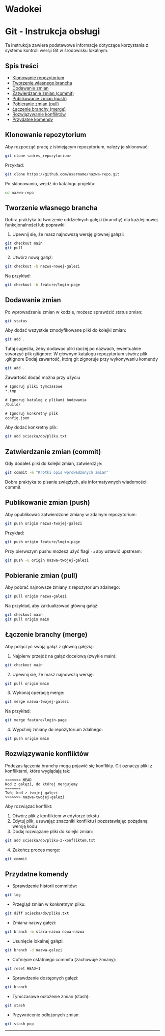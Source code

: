 # Wadokei


# Git - Instrukcja obsługi

Ta instrukcja zawiera podstawowe informacje dotyczące korzystania z systemu kontroli wersji Git w środowisku lokalnym.

## Spis treści
- [Klonowanie repozytorium](#klonowanie-repozytorium)
- [Tworzenie własnego brancha](#tworzenie-własnego-brancha)
- [Dodawanie zmian](#dodawanie-zmian)
- [Zatwierdzanie zmian (commit)](#zatwierdzanie-zmian-commit)
- [Publikowanie zmian (push)](#publikowanie-zmian-push)
- [Pobieranie zmian (pull)](#pobieranie-zmian-pull)
- [Łączenie branchy (merge)](#łączenie-branchy-merge)
- [Rozwiązywanie konfliktów](#rozwiązywanie-konfliktów)
- [Przydatne komendy](#przydatne-komendy)

## Klonowanie repozytorium

Aby rozpocząć pracę z istniejącym repozytorium, należy je sklonować:

```bash
git clone <adres_repozytorium>
```

Przykład:
```bash
git clone https://github.com/username/nazwa-repo.git
```

Po sklonowaniu, wejdź do katalogu projektu:
```bash
cd nazwa-repo
```

## Tworzenie własnego brancha

Dobra praktyka to tworzenie oddzielnych gałęzi (branchy) dla każdej nowej funkcjonalności lub poprawki.

1. Upewnij się, że masz najnowszą wersję głównej gałęzi:
```bash
git checkout main
git pull
```

2. Utwórz nową gałąź:
```bash
git checkout -b nazwa-nowej-galezi
```

Na przykład:
```bash
git checkout -b feature/login-page
```

## Dodawanie zmian

Po wprowadzeniu zmian w kodzie, możesz sprawdzić status zmian:

```bash
git status
```

Aby dodać wszystkie zmodyfikowane pliki do kolejki zmian:
```bash
git add .
```
Tutaj sugestia, żeby dodawac pliki raczej po nazwach, ewentualnie stworzyć plik gitignore:
W głównym katalogu repozytorium stwórz plik .gitignore
Dodaj zawartość, którą git zignoruje przy wykonywaniu komendy 
```bash 
git add .
```
Zawartość dodać można przy użyciu
```txt
# Ignoruj pliki tymczasowe
*.tmp

# Ignoruj katalog z plikami budowania
/build/

# Ignoruj konkretny plik
config.json
```

Aby dodać konkretny plik:
```bash
git add sciezka/do/pliku.txt
```

## Zatwierdzanie zmian (commit)

Gdy dodałeś pliki do kolejki zmian, zatwierdź je:

```bash
git commit -m "Krótki opis wprowadzonych zmian"
```

Dobra praktyka to pisanie zwięzłych, ale informatywnych wiadomości commit.

## Publikowanie zmian (push)

Aby opublikować zatwierdzone zmiany w zdalnym repozytorium:

```bash
git push origin nazwa-twojej-galezi
```

Przykład:
```bash
git push origin feature/login-page
```

Przy pierwszym pushu możesz użyć flagi `-u` aby ustawić upstream:
```bash
git push -u origin nazwa-twojej-galezi
```

## Pobieranie zmian (pull)

Aby pobrać najnowsze zmiany z repozytorium zdalnego:

```bash
git pull origin nazwa-galezi
```

Na przykład, aby zaktualizować główną gałąź:
```bash
git checkout main
git pull origin main
```

## Łączenie branchy (merge)

Aby połączyć swoją gałąź z główną gałęzią:

1. Najpierw przejdź na gałąź docelową (zwykle main):
```bash
git checkout main
```

2. Upewnij się, że masz najnowszą wersję:
```bash
git pull origin main
```

3. Wykonaj operację merge:
```bash
git merge nazwa-twojej-galezi
```

Na przykład:
```bash
git merge feature/login-page
```

4. Wypchnij zmiany do repozytorium zdalnego:
```bash
git push origin main
```

## Rozwiązywanie konfliktów

Podczas łączenia branchy mogą pojawić się konflikty. Git oznaczy pliki z konfliktami, które wyglądają tak:

```
<<<<<<< HEAD
Kod z gałęzi, do której mergujemy
=======
Twój kod z twojej gałęzi
>>>>>>> nazwa-twojej-galezi
```

Aby rozwiązać konflikt:

1. Otwórz plik z konfliktem w edytorze tekstu
2. Edytuj plik, usuwając znaczniki konfliktu i pozostawiając pożądaną wersję kodu
3. Dodaj rozwiązane pliki do kolejki zmian:
```bash
git add sciezka/do/pliku-z-konfliktem.txt
```
4. Zakończ proces merge:
```bash
git commit
```

## Przydatne komendy

- Sprawdzenie historii commitów:
```bash
git log
```

- Przegląd zmian w konkretnym pliku:
```bash
git diff sciezka/do/pliku.txt
```

- Zmiana nazwy gałęzi:
```bash
git branch -m stara-nazwa nowa-nazwa
```

- Usunięcie lokalnej gałęzi:
```bash
git branch -d nazwa-galezi
```

- Cofnięcie ostatniego commita (zachowuje zmiany):
```bash
git reset HEAD~1
```

- Sprawdzenie dostępnych gałęzi:
```bash
git branch
```

- Tymczasowe odłożenie zmian (stash):
```bash
git stash
```

- Przywrócenie odłożonych zmian:
```bash
git stash pop
```

---


